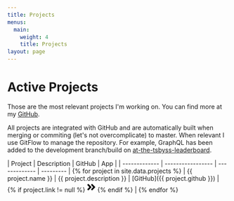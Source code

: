 ```yaml
---
title: Projects
menus:
  main:
    weight: 4
    title: Projects
layout: page
---
```


# Active Projects

Those are the most relevant projects I'm working on. You can find more at my [GitHub](https://github.com/brunodrugowick).

All projects are integrated with GitHub and are automatically built when merging or commiting (let's not overcomplicate) to master. When relevant I use GitFlow to manage the repository. For example, GraphQL has been added to the development branch/build on [at-the-tsbyss-leaderboard](https://github.com/brunodrugowick/at-the-tsbyss-leaderboard/tree/develop).

| Project       | Description       | GitHub        | App       |
| ------------- | ----------------- | ------------- | --------- | {% for project in site.data.projects %}
| {{ project.name }}  | {{ project.description }} | [GitHub]({{ project.github }}) | {% if project.link != null %} <a href="{{ project.link }}" target="_blank"><img src="/images/angle-double-right-solid.svg" width="20px"/></a> {% endif %} | {% endfor %}

